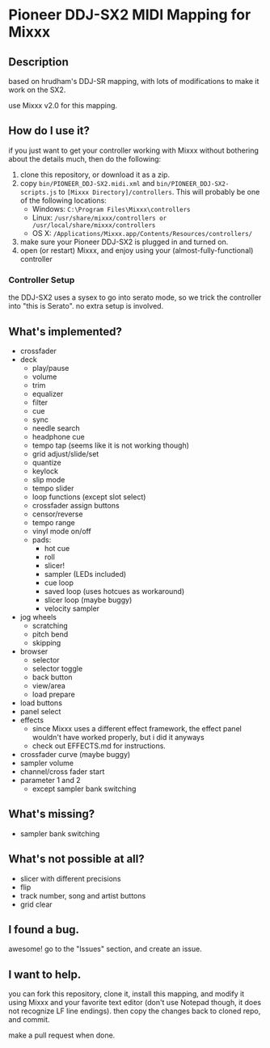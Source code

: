 # Pioneer DDJ-SX2 MIDI Mapping for Mixxx

## Description 

based on hrudham's DDJ-SR mapping, with lots of modifications to make it work on the SX2.

use Mixxx v2.0 for this mapping.

## How do I use it?

if you just want to get your controller working with Mixxx without bothering about the details much, then do the following:

1. clone this repository, or download it as a zip.
2. copy `bin/PIONEER_DDJ-SX2.midi.xml` and `bin/PIONEER_DDJ-SX2-scripts.js` to `[Mixxx Directory]/controllers`. This will probably be one of the following locations:
    - Windows: `C:\Program Files\Mixxx\controllers`
    - Linux: `/usr/share/mixxx/controllers or /usr/local/share/mixxx/controllers`
    - OS X: `/Applications/Mixxx.app/Contents/Resources/controllers/`
3. make sure your Pioneer DDJ-SX2 is plugged in and turned on.
4. open (or restart) Mixxx, and enjoy using your (almost-fully-functional) controller

### Controller Setup

the DDJ-SX2 uses a sysex to go into serato mode, so we trick the controller into "this is Serato". no extra setup is involved. 

## What's implemented?

- crossfader
- deck
    - play/pause
    - volume
    - trim
    - equalizer
    - filter
    - cue
    - sync
    - needle search
    - headphone cue
    - tempo tap (seems like it is not working though)
    - grid adjust/slide/set
    - quantize
    - keylock
    - slip mode
    - tempo slider
    - loop functions (except slot select)
    - crossfader assign buttons
    - censor/reverse
    - tempo range
    - vinyl mode on/off
    - pads:
        - hot cue
        - roll
        - slicer!
        - sampler (LEDs included)
        - cue loop
        - saved loop (uses hotcues as workaround)
        - slicer loop (maybe buggy)
        - velocity sampler
- jog wheels
    - scratching
    - pitch bend
    - skipping
- browser
  - selector
  - selector toggle
  - back button
  - view/area
  - load prepare
- load buttons
- panel select
- effects
    - since Mixxx uses a different effect framework, the effect panel wouldn't have worked properly, but i did it anyways
    - check out EFFECTS.md for instructions.
- crossfader curve (maybe buggy)
- sampler volume
- channel/cross fader start
- parameter 1 and 2
  - except sampler bank switching

## What's missing?

- sampler bank switching

## What's not possible at all?

- slicer with different precisions
- flip
- track number, song and artist buttons
- grid clear

## I found a bug.

awesome! go to the "Issues" section, and create an issue.

## I want to help.

you can fork this repository, clone it, install this mapping, and modify it using Mixxx and your favorite text editor (don't use Notepad though, it does not recognize LF line endings). then copy the changes back to cloned repo, and commit.

make a pull request when done.
